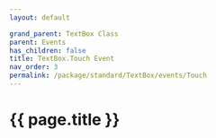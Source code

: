 ```yaml
---
layout: default

grand_parent: TextBox Class
parent: Events
has_children: false
title: TextBox.Touch Event
nav_order: 3
permalink: /package/standard/TextBox/events/Touch
---
```

# {{ page.title }}
